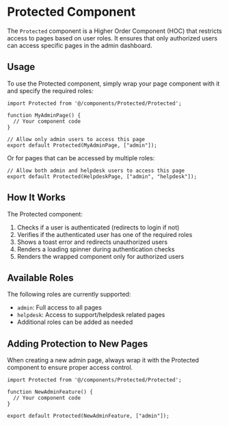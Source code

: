 # Protected Component

The `Protected` component is a Higher Order Component (HOC) that restricts access to pages based on user roles. It ensures that only authorized users can access specific pages in the admin dashboard.

## Usage

To use the Protected component, simply wrap your page component with it and specify the required roles:

```tsx
import Protected from '@/components/Protected/Protected';

function MyAdminPage() {
  // Your component code
}

// Allow only admin users to access this page
export default Protected(MyAdminPage, ["admin"]);
```

Or for pages that can be accessed by multiple roles:

```tsx
// Allow both admin and helpdesk users to access this page
export default Protected(HelpdeskPage, ["admin", "helpdesk"]);
```

## How It Works

The Protected component:

1. Checks if a user is authenticated (redirects to login if not)
2. Verifies if the authenticated user has one of the required roles
3. Shows a toast error and redirects unauthorized users
4. Renders a loading spinner during authentication checks
5. Renders the wrapped component only for authorized users

## Available Roles

The following roles are currently supported:

- `admin`: Full access to all pages
- `helpdesk`: Access to support/helpdesk related pages
- Additional roles can be added as needed

## Adding Protection to New Pages

When creating a new admin page, always wrap it with the Protected component to ensure proper access control.

```tsx
import Protected from '@/components/Protected/Protected';

function NewAdminFeature() {
  // Your component code
}

export default Protected(NewAdminFeature, ["admin"]);
``` 
